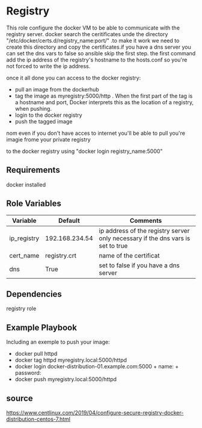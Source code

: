 Registry
=========
This role configure the docker VM to be able to communicate with the registry server. docker search the ceritificates unde the directory "/etc/docker/certs.d/registry_name:port/" .to make it work we need to create this directory and copy the certificates.if you have a dns server you can set the dns vars to false so ansible skip the first step. the first command add the ip address of the registry's hostname to the hosts.conf so you're not forced to write the ip address.

once it all done you can access to the docker registry:
 + pull an image from the dockerhub
 + tag the image as myregistry:5000/http .  When the first part of the tag is a hostname and port, Docker interprets this as the location of a registry, when pushing.
 + login to the docker registry
 + push the tagged image
 
nom even if you don't have acces to internet you'll be able to pull you're imagie frome your private registry

to the docker registry using "docker login registry_name:5000"


Requirements
------------

docker installed


Role Variables
--------------

|  Variable | Default  |  Comments |  
|----------------------|----------------|-----------------------------------------------------------------|
|ip_registry|192.168.234.54| ip address of the registry server only necessary if the dns vars is set to true|
|cert_name|registry.crt| name of the certificat|
|dns|True|set to false if you have a dns server|

 




Dependencies
------------
registry role


Example Playbook
----------------

Including an exemple to push your image:

   + docker pull httpd
   + docker tag httpd myregistry.local:5000/httpd
   + docker login docker-distribution-01.example.com:5000
    + name:
    + password:
   + docker push myregistry.local:5000/httpd
   
source
------------------

https://www.centlinux.com/2019/04/configure-secure-registry-docker-distribution-centos-7.html


